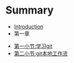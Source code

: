 # Summary

* [Introduction](README.md)
* 第一章
 - [第一小节:学习git](./git/1-hello.md)
 - [第二小节:git本地工作流](./git/2-git.md)
